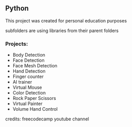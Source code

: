 ## Python

This project was created for personal education purposes

subfolders are using libraries from their parent folders

### Projects:
- Body Detection
- Face Detection
- Face Mesh Detection
- Hand Detection
- Finger counter
- AI trainer
- Virtual Mouse
- Color Detection
- Rock Paper Scissors
- Virtual Painter
- Volume Hand Control

credits:
freecodecamp youtube channel